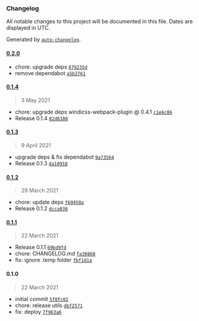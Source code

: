 ### Changelog

All notable changes to this project will be documented in this file. Dates are displayed in UTC.

Generated by [`auto-changelog`](https://github.com/CookPete/auto-changelog).

#### [0.2.0](https://github.com/windicss/gridsome-plugin-windicss/compare/0.1.4...0.2.0)

- chore: upgrade deps [`879235d`](https://github.com/windicss/gridsome-plugin-windicss/commit/879235d67e142d498d8fc6239d74ec4063a7498d)
- remove dependabot [`a5b2761`](https://github.com/windicss/gridsome-plugin-windicss/commit/a5b27612d0d343ea9ca112d38ba4b4644c30c870)

#### [0.1.4](https://github.com/windicss/gridsome-plugin-windicss/compare/0.1.3...0.1.4)

> 3 May 2021

- chore: upgrade deps windicss-webpack-plugin @ 0.4.1 [`c1e6c86`](https://github.com/windicss/gridsome-plugin-windicss/commit/c1e6c86d8d82ab21bee597a998d52a025b26ac8c)
- Release 0.1.4 [`82d6180`](https://github.com/windicss/gridsome-plugin-windicss/commit/82d61802908c9af50b1273bd21e7b1b86cdbcea2)

#### [0.1.3](https://github.com/windicss/gridsome-plugin-windicss/compare/0.1.2...0.1.3)

> 9 April 2021

- upgrade deps & fix dependabot [`9a73564`](https://github.com/windicss/gridsome-plugin-windicss/commit/9a735642fa58b4931d456be024ae26a23280a33a)
- Release 0.1.3 [`da10918`](https://github.com/windicss/gridsome-plugin-windicss/commit/da10918f3c7c217687bc917df5810772be7a69e4)

#### [0.1.2](https://github.com/windicss/gridsome-plugin-windicss/compare/0.1.1...0.1.2)

> 29 March 2021

- chore: update deps [`f69450a`](https://github.com/windicss/gridsome-plugin-windicss/commit/f69450a764da25a193cf6f0e5df4c277829dc9cc)
- Release 0.1.2 [`dcca030`](https://github.com/windicss/gridsome-plugin-windicss/commit/dcca0306c80d5a4c66cf630559c2a0c650242c1c)

#### [0.1.1](https://github.com/windicss/gridsome-plugin-windicss/compare/0.1.0...0.1.1)

> 22 March 2021

- Release 0.1.1 [`69bd9fd`](https://github.com/windicss/gridsome-plugin-windicss/commit/69bd9fd20837b39913d24dcd3755705239d29105)
- chore: CHANGELOG.md [`fa30868`](https://github.com/windicss/gridsome-plugin-windicss/commit/fa3086823b8c6537e3985bca058751063cda185d)
- fix: ignore .temp folder [`fbf1d1a`](https://github.com/windicss/gridsome-plugin-windicss/commit/fbf1d1a0887a3b3fec94b3a12c9e995e4da4a3c8)

#### 0.1.0

> 22 March 2021

- initial commit [`5f8fc02`](https://github.com/windicss/gridsome-plugin-windicss/commit/5f8fc02ce672607ed52387a5e3141f9c638dac7c)
- chore: release utils [`dbf2571`](https://github.com/windicss/gridsome-plugin-windicss/commit/dbf25717431ad2298958d2de99671dc97db9f6a0)
- fix: deploy [`7f963a6`](https://github.com/windicss/gridsome-plugin-windicss/commit/7f963a6a53f1d81cb731de31ec31268f85c424dc)
